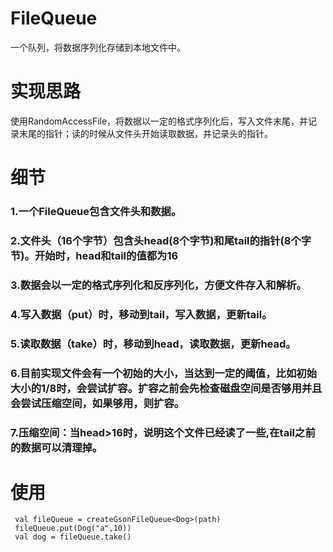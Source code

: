 # FileQueue
一个队列，将数据序列化存储到本地文件中。

# 实现思路
使用RandomAccessFile，将数据以一定的格式序列化后，写入文件末尾，并记录末尾的指针；读的时候从文件头开始读取数据，并记录头的指针。

# 细节
### 1.一个FileQueue包含文件头和数据。
### 2.文件头（16个字节）包含头head(8个字节)和尾tail的指针(8个字节)。开始时，head和tail的值都为16
### 3.数据会以一定的格式序列化和反序列化，方便文件存入和解析。
### 4.写入数据（put）时，移动到tail，写入数据，更新tail。
### 5.读取数据（take）时，移动到head，读取数据，更新head。
### 6.目前实现文件会有一个初始的大小，当达到一定的阈值，比如初始大小的1/8时，会尝试扩容。扩容之前会先检查磁盘空间是否够用并且会尝试压缩空间，如果够用，则扩容。
### 7.压缩空间：当head>16时，说明这个文件已经读了一些,在tail之前的数据可以清理掉。

# 使用
```
 val fileQueue = createGsonFileQueue<Dog>(path)
 fileQueue.put(Dog("a",10))
 val dog = fileQueue.take()
```
